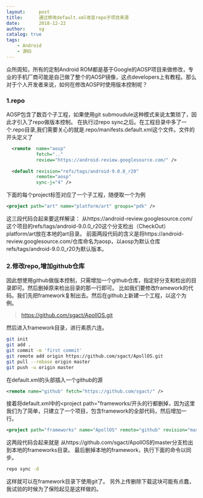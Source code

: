 ```yaml
---
layout:     post
title:      通过修改default.xml改变repo子项目来源
date:       2018-12-22
author:     sg
catalog: true
tags:
    - Android
    - 源码
---
```


众所周知，所有的定制Android ROM都是基于Google的AOSP项目来做修改，专业的手机厂商可能是自己做了整个的AOSP镜像，这点developers上有教程。那么对于个人开发者来说，如何在修改AOSP时使用版本控制呢？

### 1.repo
AOSP包含了数百个子工程，如果使用git submoudule这种模式来说太繁琐了，因此才引入了repo做版本控制。
在执行过repo sync之后。在工程目录中多了一个.repo目录,我们需要关心的就是.repo/manifests.default.xml这个文件。文件的开头定义了
```xml
  <remote  name="aosp"
           fetch=".."
           review="https://android-review.googlesource.com/" />
           
  <default revision="refs/tags/android-9.0.0_r20"
           remote="aosp"
           sync-j="4" />
```
下面的每个project标签对应了一个子工程，随便取一个为例
```xml
<project path="art" name="platform/art" groups="pdk" />
```
这三段代码合起来要这样解读：
从https://android-review.googlesource.com/这个项目的refs/tags/android-9.0.0_r20这个分支检出（CheckOut）platform/art放在本地的art目录。
前面两段代码的含义是将https://android-review.googlesource.com/仓库命名为aosp，以aosp为默认仓库refs/tags/android-9.0.0_r20为默认版本。

### 2.修改repo,增加github仓库
因此想使用github做版本控制，只需增加一个github仓库，指定好分支和检出的目录即可。然后删掉原来检出目录的那一行即可。
比如我们要修改framework的代码。我们先把framework复制出去。然后在github上新建一个工程，以这个为例。

> https://github.com/sgact/ApollOS.git

然后进入framework目录，进行素质六连。
```bash
git init
git add .
git commit -m 'first commit'
git remote add origin https://github.com/sgact/ApollOS.git
git pull --rebase origin master
git push -u origin master
```
在default.xml的头部插入一个github的源
```xml
<remote name="github" fetch="https://github.com/sgact/" />
```
接着将default.xml中的<project path="frameworks/开头的行都删掉，因为这里我们为了简单，只建立了一个项目，包含framework的全部代码，然后增加一行。
```xml
<project path="frameworks" name="ApollOS" remote="github" revision="master" />
```
这两段代码合起来就是
从https://github.com/sgact/ApollOS的master分支检出到本地的frameworks目录。
最后删掉本地的framework，执行下面的命令以同步。
```bash
repo sync -d
```

这样就可以在framework目录下使用git了。
另外上传删除下载这块可能有点蠢，我试验的时候为了保险起见是这样做的。


